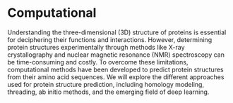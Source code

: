 # Computational

Understanding the three-dimensional (3D) structure of proteins is essential for deciphering their functions and interactions.
However, determining protein structures experimentally through methods like X-ray crystallography and nuclear magnetic resonance (NMR) spectroscopy can be time-consuming and costly.
To overcome these limitations, computational methods have been developed to predict protein structures from their amino acid sequences.
We will explore the different approaches used for protein structure prediction, including homology modeling, threading, ab initio methods, and the emerging field of deep learning.

<!-- REFERENCES -->
